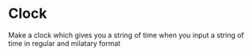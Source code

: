 # Clock
Make a clock which gives you a string of time when you input a string of time in regular and milatary format
